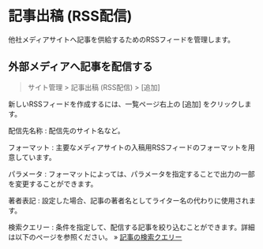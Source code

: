 # 記事出稿 (RSS配信)

他社メディアサイトへ記事を供給するためのRSSフィードを管理します。

## 外部メディアへ記事を配信する

> サイト管理 > 記事出稿 (RSS配信) > [追加]

新しいRSSフィードを作成するには、一覧ページ右上の [追加] をクリックします。

配信先名称
: 配信先のサイト名など。

フォーマット
: 主要なメディアサイトの入稿用RSSフィードのフォーマットを用意しています。

パラメータ
: フォーマットによっては、パラメータを指定することで出力の一部を変更することができます。

著者表記
: 設定した場合、記事の著者名としてライター名の代わりに使用されます。

検索クエリー
: 条件を指定して、配信する記事を絞り込むことができます。詳細は以下のページを参照ください。 » [記事の検索クエリー](../search_query/)
